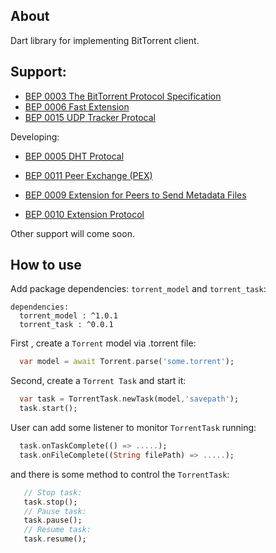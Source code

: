 ## About
Dart library for implementing BitTorrent client.

## Support:
- [BEP 0003 The BitTorrent Protocol Specification](http://www.bittorrent.org/beps/bep_0003.html)
- [BEP 0006 Fast Extension](http://www.bittorrent.org/beps/bep_0006.html)
- [BEP 0015 UDP Tracker Protocal](http://www.bittorrent.org/beps/bep_0015.html)


Developing:

- [BEP 0005 DHT Protocal](http://www.bittorrent.org/beps/bep_0005.html)
- [BEP 0011	Peer Exchange (PEX)](http://www.bittorrent.org/beps/bep_0011.html)

- [BEP 0009	Extension for Peers to Send Metadata Files](http://www.bittorrent.org/beps/bep_0009.html)
- [BEP 0010	Extension Protocol](http://www.bittorrent.org/beps/bep_0010.html)

Other support will come soon.

## How to use

Add package dependencies: `torrent_model` and `torrent_task`:
```
dependencies:
  torrent_model : ^1.0.1
  torrent_task : ^0.0.1
```

First , create a `Torrent` model via .torrent file:

```dart
  var model = await Torrent.parse('some.torrent');
```

Second, create a `Torrent Task` and start it:
```dart
  var task = TorrentTask.newTask(model,'savepath');
  task.start();
```

User can add some listener to monitor `TorrentTask` running:
```dart
  task.onTaskComplete(() => .....);
  task.onFileComplete((String filePath) => .....);
```

and there is some method to control the `TorrentTask`:

```dart
   // Stop task:
   task.stop();
   // Pause task:
   task.pause();
   // Resume task:
   task.resume();
```
